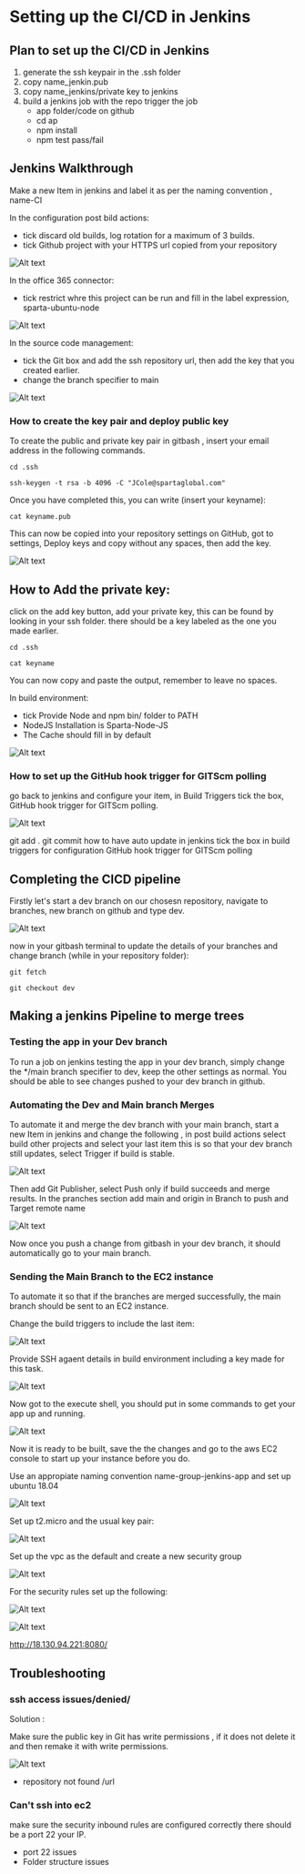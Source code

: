 # Setting up the CI/CD in Jenkins

## Plan to set up the CI/CD in Jenkins

1. generate the ssh keypair in the .ssh folder
2. copy name_jenkin.pub
3. copy name_jenkins/private key to jenkins 
4. build a jenkins job with the repo trigger the job
	- app folder/code on github
	- cd ap
	- npm install
	- npm test pass/fail

## Jenkins Walkthrough

Make a new Item in jenkins and label it as per the naming convention , name-CI

In the configuration post bild actions:
- tick discard old builds, log rotation for a maximum of 3 builds.
- tick Github project with your HTTPS url copied from your repository

![Alt text](ci1.PNG "a title")

In the office 365 connector:
- tick restrict whre this project can be run and fill in the label expression, sparta-ubuntu-node

![Alt text](ci2.PNG "a title")

In the source code management:
- tick the Git box and add the ssh repository url, then add the key that you created earlier.
- change the branch specifier to main

![Alt text](ci3.PNG "a title")

### How to create the key pair and deploy public key

To create the public and private key pair in gitbash , insert your email address in the following commands.

`cd .ssh`

`ssh-keygen -t rsa -b 4096 -C "JCole@spartaglobal.com"`

Once you have completed this, you can write (insert your keyname):

`cat keyname.pub`

This can now be copied into your repository settings on GitHub, got to settings, Deploy keys and copy without any spaces, then add the key.

![Alt text](ci4.PNG "a title")

## How to Add the private key:
click on the add key button, add your private key, this can be found by looking in your ssh folder. there should be a key labeled as the one you made earlier. 

`cd .ssh`

`cat keyname`

You can now copy and paste the output, remember to leave no spaces.

In build environment:
- tick Provide Node and npm bin/ folder to PATH
- NodeJS Installation is Sparta-Node-JS
- The Cache should fill in by default

![Alt text](ci5.PNG "a title")

### How to set up the GitHub hook trigger for GITScm polling

go back to jenkins and configure your item, in Build Triggers tick the box, GitHub hook trigger for GITScm polling.

![Alt text](ci6.PNG "a title")



git add .
git commit 
how to have auto update in jenkins
tick the box in build triggers for configuration
GitHub hook trigger for GITScm polling


## Completing the CICD pipeline

Firstly let's start a dev branch on our chosesn repository, navigate to branches, new branch on github and type dev.

![Alt text](branches.PNG "a title")

now in your gitbash terminal to update the details of your branches and change branch (while in your repository folder):

`git fetch`

`git checkout dev`

## Making a jenkins Pipeline to merge trees

### Testing the app in your Dev branch
To run a job on jenkins testing the app in your dev branch, simply change the */main branch specifier to dev, keep the other settings as normal. You should be able to see changes pushed to your dev branch in github.


### Automating the Dev and Main branch Merges
To automate it and merge the dev branch with your main branch, start a new Item in jenkins and change the following , in post build actions select build other projects and select your last item this is so that your dev branch still updates, select Trigger if build is stable.

![Alt text](ci8.PNG "a title")

Then add Git Publisher, select Push only if build succeeds and merge results. In the pranches section add main and origin in Branch to push and Target remote name

![Alt text](ci9.PNG "a title")

Now once you push a change from gitbash in your dev branch, it should automatically go to your main branch.

### Sending the Main Branch to the EC2 instance
To automate it so that if the branches are merged successfully, the main branch should be sent to an EC2 instance.

Change the build triggers to include the last item:

![Alt text](ci10.PNG "a title")

Provide SSH agaent details in build environment including a key made for this task.

![Alt text](ci11.PNG "a title")

Now got to the execute shell, you should put in some commands to get your app up and running.

![Alt text](ci12.PNG "a title")

Now it is ready to be built, save the the changes and go to the aws EC2 console to start up your instance before you do.

Use an appropiate naming convention name-group-jenkins-app and set up ubuntu 18.04

![Alt text](ci14.PNG "a title")

Set up t2.micro and the usual key pair:

![Alt text](ci15.PNG "a title")

Set up the vpc as the default and create a new security group

![Alt text](ci16.PNG "a title")

For the security rules set up the following:

![Alt text](ci13.PNG "a title")

![Alt text](pipelineappcomplete.PNG "a title")

http://18.130.94.221:8080/

## Troubleshooting

### ssh access issues/denied/

Solution :

Make sure the public key in Git has write permissions , if it does not delete it and then remake it with write permissions.

![Alt text](keysolution.PNG "a title")



- repository not found /url

### Can't ssh into ec2

make sure the security inbound rules are configured correctly there should be a port 22 your IP.

- port 22 issues
- Folder structure issues